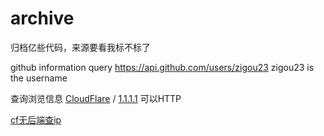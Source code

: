 # archive

归档亿些代码，来源要看我标不标了

github information query https://api.github.com/users/zigou23 zigou23 is the username

查询浏览信息 [CloudFlare](https://cloudflare.com/cdn-cgi/trace) / [1.1.1.1](https://1.1.1.1/cdn-cgi/trace) 可以HTTP

[cf无后端查ip](https://get.ddns.tokyo/ip)
